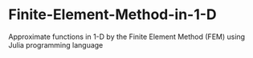 # Finite-Element-Method-in-1-D
Approximate functions in 1-D by the Finite Element Method (FEM) using Julia programming language
